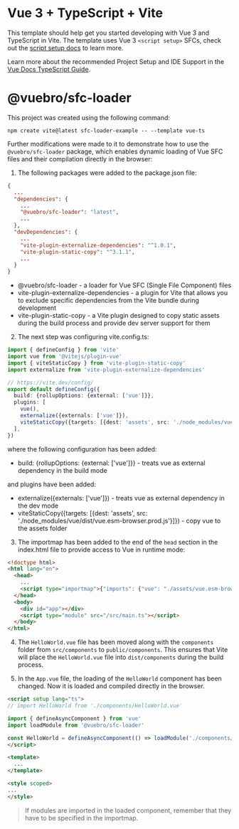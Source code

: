 # Vue 3 + TypeScript + Vite

This template should help get you started developing with Vue 3 and TypeScript in Vite. The template uses Vue 3 `<script setup>` SFCs, check out the [script setup docs](https://v3.vuejs.org/api/sfc-script-setup.html#sfc-script-setup) to learn more.

Learn more about the recommended Project Setup and IDE Support in the [Vue Docs TypeScript Guide](https://vuejs.org/guide/typescript/overview.html#project-setup).

# @vuebro/sfc-loader

This project was created using the following command:

```
npm create vite@latest sfc-loader-example -- --template vue-ts
```

Further modifications were made to it to demonstrate how to use the `@vuebro/sfc-loader` package, which enables dynamic loading of Vue SFC files and their compilation directly in the browser:

1. The following packages were added to the package.json file:

```json
{
  ...
  "dependencies": {
    ...
    "@vuebro/sfc-loader": "latest",
    ...
  },
  "devDependencies": {
    ...
    "vite-plugin-externalize-dependencies": "^1.0.1",
    "vite-plugin-static-copy": "^3.1.1",
    ...
  }
}
```

 - @vuebro/sfc-loader - a loader for Vue SFC (Single File Component) files
 - vite-plugin-externalize-dependencies - a plugin for Vite that allows you to exclude specific dependencies from the Vite bundle during development
 - vite-plugin-static-copy - a Vite plugin designed to copy static assets during the build process and provide dev server support for them

2. The next step was configuring vite.config.ts:

```ts
import { defineConfig } from 'vite'
import vue from '@vitejs/plugin-vue'
import { viteStaticCopy } from 'vite-plugin-static-copy'
import externalize from 'vite-plugin-externalize-dependencies'

// https://vite.dev/config/
export default defineConfig({
  build: {rollupOptions: {external: ['vue']}},
  plugins: [
    vue(),
    externalize({externals: ['vue']}),
    viteStaticCopy({targets: [{dest: 'assets', src: './node_modules/vue/dist/vue.esm-browser.prod.js'}]})
  ],
})
```

where the following configuration has been added:

- build: {rollupOptions: {external: ['vue']}} - treats vue as external dependency in the build mode

and plugins have been added:

- externalize({externals: ['vue']}) - treats vue as external dependency in the dev mode
- viteStaticCopy({targets: [{dest: 'assets', src: './node_modules/vue/dist/vue.esm-browser.prod.js'}]}) - copy vue to the assets folder

3. The importmap has been added to the end of the `head` section in the index.html file to provide access to Vue in runtime mode:

```html
<!doctype html>
<html lang="en">
  <head>
    ...
    <script type="importmap">{"imports": {"vue": "./assets/vue.esm-browser.prod.js"}}</script>
  </head>
  <body>
    <div id="app"></div>
    <script type="module" src="/src/main.ts"></script>
  </body>
</html>
```

4. The `HelloWorld.vue` file has been moved along with the `components` folder from `src/components` to `public/components`. This ensures that Vite will place the `HelloWorld.vue` file into `dist/components` during the build process.

5. In the `App.vue` file, the loading of the `HelloWorld` component has been changed. Now it is loaded and compiled directly in the browser.

```html
<script setup lang="ts">
// import HelloWorld from './components/HelloWorld.vue'

import { defineAsyncComponent } from 'vue'
import loadModule from '@vuebro/sfc-loader'

const HelloWorld = defineAsyncComponent(() => loadModule('./components/HelloWorld.vue'))
</script>

<template>
  ...
</template>

<style scoped>
...
</style>
```

> If modules are imported in the loaded component, remember that they have to be specified in the importmap.